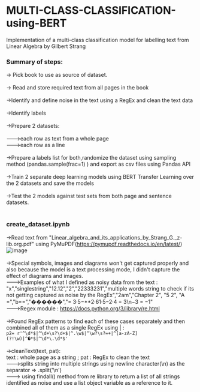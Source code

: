 # MULTI-CLASS-CLASSIFICATION-using-BERT
Implementation of a multi-class classification model for labelling text from Linear Algebra by Gilbert Strang

### Summary of steps: 
-> Pick book to use as source of dataset.<br/><br/>
-> Read and store required text from all pages in the book<br/><br/> 
->Identify and define noise in the text using a RegEx and clean the text data<br/><br/> 
->Identify labels<br/><br/> 
->Prepare 2 datasets: <br/><br/> 
--->each row as text from a whole page<br/>
--->each row as a line <br/><br/> 
->Prepare a labels list for both,randomize the dataset using sampling method (pandas.sample(frac=1) ) and export as csv files using Pandas API<br/><br/> 
->Train 2 separate deep learning models using BERT Transfer Learning over the 2 datasets and save the models<br/><br/> 
->Test the 2 models against test sets from both page and sentence datasets.<br/><br/> 

### create_dataset.ipynb
->Read text from "Linear_algebra_and_its_applications_by_Strang_G._z-lib.org.pdf" using PyMuPDF(https://pymupdf.readthedocs.io/en/latest/)
![image](https://user-images.githubusercontent.com/80392139/151307854-fa9d9844-9842-4880-ac18-1a248049dcee.png)<br/><br/>
->Special symbols, images and diagrams won't get captured properly and also because the model is a text processing mode, I didn't capture the effect of diagrams and images.<br/>
--->Examples of what I defined as noisy data from the text :<br/>"x","singlestring","12.12","2","22333231","multiple words string to check if its not getting captured as noise by the RegEx","2am","Chapter 2", "5 2", "A =","b==","������","= 3·5−**2·61·5−2·4 = 3\n−3 = −1" <br/>
--->Regex module : https://docs.python.org/3/library/re.html  <br/><br/>
->Found RegEx patterns to find each of these cases separately and then combined all of them as a single RegEx using | : <br/> 
` p2= r'^\d*$|^\d+\s?\d+$|^.\w$|^\w?\s?=+|^[a-zA-Z](?!\w)|^�*$|^\d*\.\d*$' ` <br/><br/>
->cleanText(text, pat): <br/> 
		text : whole page as a string ; pat : RegEx to clean the text<br/> 
--->splits string into multiple strings using newline character(\n) as the separator => .split('\n')<br/> 
---> using findall() method from re library to return a list of all strings identified as noise and use a list object variable as a reference to it.<br/> 
